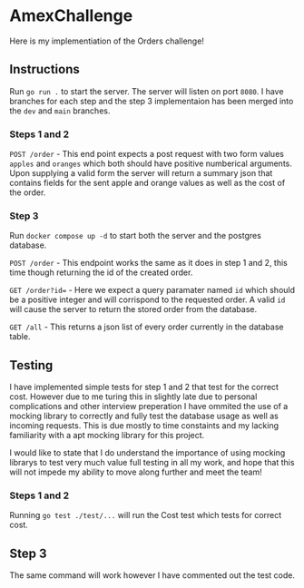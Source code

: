 # AmexChallenge

Here is my implementiation of the Orders challenge!

## Instructions

Run  `go run .` to start the server. The server will listen on port `8080`. I have branches for each step and the step 3 implementaion has been merged into the `dev` and `main` branches.
### Steps 1 and 2

`POST /order` - This end point expects a post request with two form values `apples` and `oranges` which both should have positive numberical arguments. Upon supplying a valid form the server will return a summary json that contains fields for the sent apple and orange values as well as the cost of the order.

### Step 3
Run `docker compose up -d` to start both the server and the postgres database. 

`POST /order` - This endpoint works the same as it does in step 1 and 2, this time though returning the id of the created order.

`GET /order?id=` - Here we expect a query paramater named `id` which should be a positive integer and will corrispond to the requested order. A valid `id` will cause the server to return the stored order from the database.

`GET /all` - This returns a json list of every order currently in the database table.

## Testing

I have implemented simple tests for step 1 and 2 that test for the correct cost. However due to me turing this in slightly late due to personal complications and other interview preperation I have ommited the use of a mocking library to correctly and fully test the database usage as well as incoming requests. This is due mostly to time constaints and my lacking familiarity with a apt mocking library for this project.

I would like to state that I do understand the importance of using mocking librarys to test very much value full testing in all my work, and hope that this will not impede my ability to move along further and meet the team!

### Steps 1 and 2

Running `go test ./test/...` will run the Cost test which tests for correct cost.

## Step 3

The same command will work however I have commented out the test code.